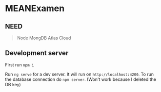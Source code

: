 # MEANExamen

## NEED

> Node
> MongDB Atlas Cloud

## Development server

First run `npm i`

Run `ng serve` for a dev server. 
It will run on `http://localhost:4200`.
To run the database connection do `npm server`. (Won't work because I deleted the DB key)



